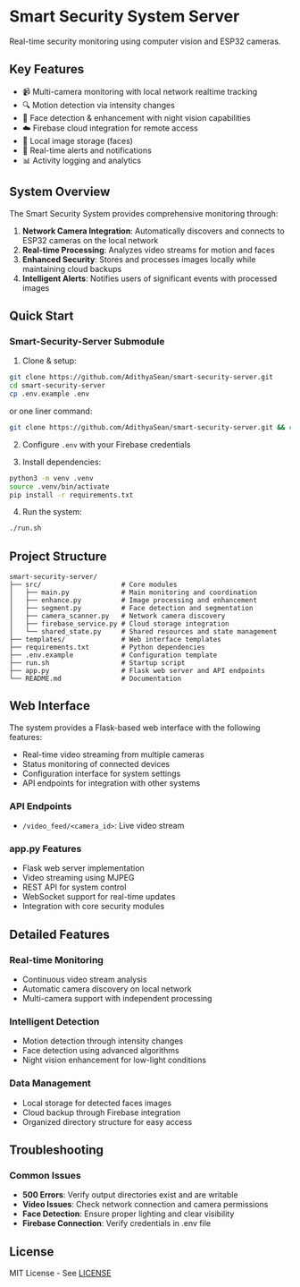 # Smart Security System Server

Real-time security monitoring using computer vision and ESP32 cameras.

## Key Features
- 📹 Multi-camera monitoring with local network realtime tracking
- 🔍 Motion detection via intensity changes
- 👤 Face detection & enhancement with night vision capabilities
- ☁️ Firebase cloud integration for remote access
- 💾 Local image storage (faces)
- 🚨 Real-time alerts and notifications
- 📊 Activity logging and analytics

## System Overview

The Smart Security System provides comprehensive monitoring through:
1. **Network Camera Integration**: Automatically discovers and connects to ESP32 cameras on the local network
2. **Real-time Processing**: Analyzes video streams for motion and faces
3. **Enhanced Security**: Stores and processes images locally while maintaining cloud backups
4. **Intelligent Alerts**: Notifies users of significant events with processed images

## Quick Start

### Smart-Security-Server Submodule

1. Clone & setup:
```bash
git clone https://github.com/AdithyaSean/smart-security-server.git
cd smart-security-server
cp .env.example .env
```
or one liner command:
```bash
git clone https://github.com/AdithyaSean/smart-security-server.git && cd smart-security-server && cp .env.example .env
```

2. Configure `.env` with your Firebase credentials

3. Install dependencies:
```bash
python3 -m venv .venv
source .venv/bin/activate
pip install -r requirements.txt
```

4. Run the system:
```sh
./run.sh
```

## Project Structure

```
smart-security-server/
├── src/                    # Core modules
│   ├── main.py             # Main monitoring and coordination
│   ├── enhance.py          # Image processing and enhancement
│   ├── segment.py          # Face detection and segmentation
│   ├── camera_scanner.py   # Network camera discovery
│   ├── firebase_service.py # Cloud storage integration
│   └── shared_state.py     # Shared resources and state management
├── templates/              # Web interface templates
├── requirements.txt        # Python dependencies
├── .env.example            # Configuration template
├── run.sh                  # Startup script
├── app.py                  # Flask web server and API endpoints
└── README.md               # Documentation
```

## Web Interface

The system provides a Flask-based web interface with the following features:
- Real-time video streaming from multiple cameras
- Status monitoring of connected devices
- Configuration interface for system settings
- API endpoints for integration with other systems

### API Endpoints
- `/video_feed/<camera_id>`: Live video stream

### app.py Features
- Flask web server implementation
- Video streaming using MJPEG
- REST API for system control
- WebSocket support for real-time updates
- Integration with core security modules

## Detailed Features

### Real-time Monitoring
- Continuous video stream analysis
- Automatic camera discovery on local network
- Multi-camera support with independent processing

### Intelligent Detection
- Motion detection through intensity changes
- Face detection using advanced algorithms
- Night vision enhancement for low-light conditions

### Data Management
- Local storage for detected faces images
- Cloud backup through Firebase integration
- Organized directory structure for easy access

## Troubleshooting

### Common Issues
- **500 Errors**: Verify output directories exist and are writable
- **Video Issues**: Check network connection and camera permissions
- **Face Detection**: Ensure proper lighting and clear visibility
- **Firebase Connection**: Verify credentials in .env file

## License
MIT License - See [LICENSE](LICENSE)
